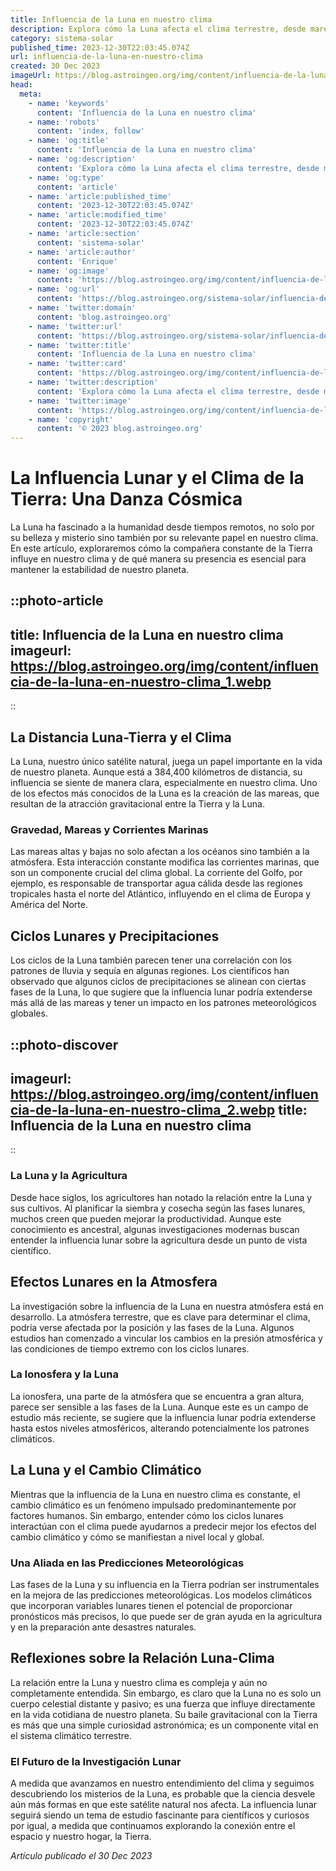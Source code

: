 ```yaml
---
title: Influencia de la Luna en nuestro clima
description: Explora cómo la Luna afecta el clima terrestre, desde mareas hasta patrones atmosféricos. Descubre su misteriosa influencia celeste.
category: sistema-solar
published_time: 2023-12-30T22:03:45.074Z
url: influencia-de-la-luna-en-nuestro-clima
created: 30 Dec 2023
imageUrl: https://blog.astroingeo.org/img/content/influencia-de-la-luna-en-nuestro-clima_1.webp
head:
  meta:
    - name: 'keywords'
      content: 'Influencia de la Luna en nuestro clima'
    - name: 'robots'
      content: 'index, follow'
    - name: 'og:title'
      content: 'Influencia de la Luna en nuestro clima'
    - name: 'og:description'
      content: 'Explora cómo la Luna afecta el clima terrestre, desde mareas hasta patrones atmosféricos. Descubre su misteriosa influencia celeste.'
    - name: 'og:type'
      content: 'article'
    - name: 'article:published_time'
      content: '2023-12-30T22:03:45.074Z'
    - name: 'article:modified_time'
      content: '2023-12-30T22:03:45.074Z'
    - name: 'article:section'
      content: 'sistema-solar'
    - name: 'article:author'
      content: 'Enrique'
    - name: 'og:image'
      content: 'https://blog.astroingeo.org/img/content/influencia-de-la-luna-en-nuestro-clima_1.webp'
    - name: 'og:url'
      content: 'https://blog.astroingeo.org/sistema-solar/influencia-de-la-luna-en-nuestro-clima'
    - name: 'twitter:domain'
      content: 'blog.astroingeo.org'
    - name: 'twitter:url'
      content: 'https://blog.astroingeo.org/sistema-solar/influencia-de-la-luna-en-nuestro-clima'
    - name: 'twitter:title'
      content: 'Influencia de la Luna en nuestro clima'
    - name: 'twitter:card'
      content: 'https://blog.astroingeo.org/img/content/influencia-de-la-luna-en-nuestro-clima_1.webp'
    - name: 'twitter:description'
      content: 'Explora cómo la Luna afecta el clima terrestre, desde mareas hasta patrones atmosféricos. Descubre su misteriosa influencia celeste.'
    - name: 'twitter:image'
      content: 'https://blog.astroingeo.org/img/content/influencia-de-la-luna-en-nuestro-clima_1.webp'
    - name: 'copyright'
      content: '© 2023 blog.astroingeo.org'
---
```

# La Influencia Lunar y el Clima de la Tierra: Una Danza Cósmica

La Luna ha fascinado a la humanidad desde tiempos remotos, no solo por su belleza y misterio sino también por su relevante papel en nuestro clima. En este artículo, exploraremos cómo la compañera constante de la Tierra influye en nuestro clima y de qué manera su presencia es esencial para mantener la estabilidad de nuestro planeta.

::photo-article
---
title: Influencia de la Luna en nuestro clima
imageurl: https://blog.astroingeo.org/img/content/influencia-de-la-luna-en-nuestro-clima_1.webp
---
::

## La Distancia Luna-Tierra y el Clima

La Luna, nuestro único satélite natural, juega un papel importante en la vida de nuestro planeta. Aunque está a 384,400 kilómetros de distancia, su influencia se siente de manera clara, especialmente en nuestro clima. Uno de los efectos más conocidos de la Luna es la creación de las mareas, que resultan de la atracción gravitacional entre la Tierra y la Luna.

### Gravedad, Mareas y Corrientes Marinas

Las mareas altas y bajas no solo afectan a los océanos sino también a la atmósfera. Esta interacción constante modifica las corrientes marinas, que son un componente crucial del clima global. La corriente del Golfo, por ejemplo, es responsable de transportar agua cálida desde las regiones tropicales hasta el norte del Atlántico, influyendo en el clima de Europa y América del Norte.

## Ciclos Lunares y Precipitaciones

Los ciclos de la Luna también parecen tener una correlación con los patrones de lluvia y sequía en algunas regiones. Los científicos han observado que algunos ciclos de precipitaciones se alinean con ciertas fases de la Luna, lo que sugiere que la influencia lunar podría extenderse más allá de las mareas y tener un impacto en los patrones meteorológicos globales.


::photo-discover
---
imageurl: https://blog.astroingeo.org/img/content/influencia-de-la-luna-en-nuestro-clima_2.webp
title: Influencia de la Luna en nuestro clima
---
::

### La Luna y la Agricultura

Desde hace siglos, los agricultores han notado la relación entre la Luna y sus cultivos. Al planificar la siembra y cosecha según las fases lunares, muchos creen que pueden mejorar la productividad. Aunque este conocimiento es ancestral, algunas investigaciones modernas buscan entender la influencia lunar sobre la agricultura desde un punto de vista científico.

## Efectos Lunares en la Atmosfera

La investigación sobre la influencia de la Luna en nuestra atmósfera está en desarrollo. La atmósfera terrestre, que es clave para determinar el clima, podría verse afectada por la posición y las fases de la Luna. Algunos estudios han comenzado a vincular los cambios en la presión atmosférica y las condiciones de tiempo extremo con los ciclos lunares.

### La Ionosfera y la Luna

La ionosfera, una parte de la atmósfera que se encuentra a gran altura, parece ser sensible a las fases de la Luna. Aunque este es un campo de estudio más reciente, se sugiere que la influencia lunar podría extenderse hasta estos niveles atmosféricos, alterando potencialmente los patrones climáticos.

## La Luna y el Cambio Climático

Mientras que la influencia de la Luna en nuestro clima es constante, el cambio climático es un fenómeno impulsado predominantemente por factores humanos. Sin embargo, entender cómo los ciclos lunares interactúan con el clima puede ayudarnos a predecir mejor los efectos del cambio climático y cómo se manifiestan a nivel local y global.

### Una Aliada en las Predicciones Meteorológicas

Las fases de la Luna y su influencia en la Tierra podrían ser instrumentales en la mejora de las predicciones meteorológicas. Los modelos climáticos que incorporan variables lunares tienen el potencial de proporcionar pronósticos más precisos, lo que puede ser de gran ayuda en la agricultura y en la preparación ante desastres naturales.

## Reflexiones sobre la Relación Luna-Clima

La relación entre la Luna y nuestro clima es compleja y aún no completamente entendida. Sin embargo, es claro que la Luna no es solo un cuerpo celestial distante y pasivo; es una fuerza que influye directamente en la vida cotidiana de nuestro planeta. Su baile gravitacional con la Tierra es más que una simple curiosidad astronómica; es un componente vital en el sistema climático terrestre.

### El Futuro de la Investigación Lunar

A medida que avanzamos en nuestro entendimiento del clima y seguimos descubriendo los misterios de la Luna, es probable que la ciencia desvele aún más formas en que este satélite natural nos afecta. La influencia lunar seguirá siendo un tema de estudio fascinante para científicos y curiosos por igual, a medida que continuamos explorando la conexión entre el espacio y nuestro hogar, la Tierra.

_Artículo publicado el 30 Dec 2023_